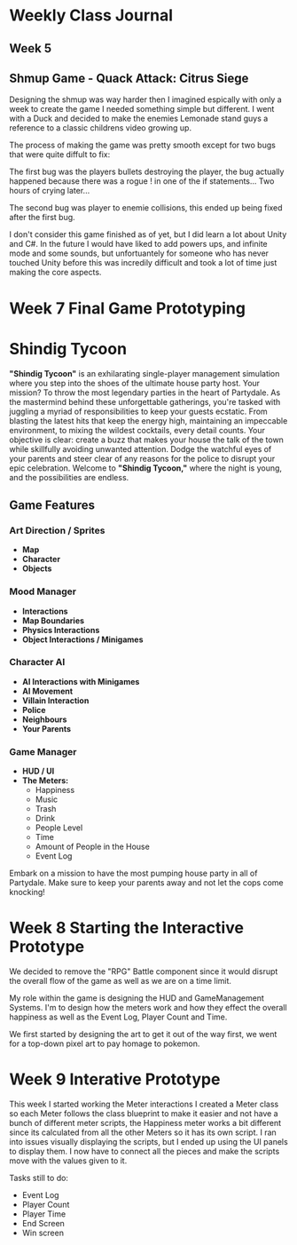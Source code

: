 # Weekly Class Journal

## Week 5

## Shmup Game - Quack Attack: Citrus Siege

Designing the shmup was way harder then I imagined espically with only a week to create the game I needed something simple but different. I went with a Duck and decided to make the enemies Lemonade stand guys a reference to a classic childrens video growing up.

The process of making the game was pretty smooth except for two bugs that were quite diffult to fix:

The first bug was the players bullets destroying the player, the bug actually happened because there was a rogue ! in one of the if statements... Two hours of crying later...

The second bug was player to enemie collisions, this ended up being fixed after the first bug.

I don't consider this game finished as of yet, but I did learn a lot about Unity and C#. In the future I would have liked to add powers ups, and infinite mode and some sounds, but unfortuantely for someone who has never touched Unity before this was incredily difficult and took a lot of time just making the core aspects.

# Week 7 Final Game Prototyping

# Shindig Tycoon

**"Shindig Tycoon"** is an exhilarating single-player management simulation where you step into the shoes of the ultimate house party host. Your mission? To throw the most legendary parties in the heart of Partydale. As the mastermind behind these unforgettable gatherings, you're tasked with juggling a myriad of responsibilities to keep your guests ecstatic. From blasting the latest hits that keep the energy high, maintaining an impeccable environment, to mixing the wildest cocktails, every detail counts. Your objective is clear: create a buzz that makes your house the talk of the town while skillfully avoiding unwanted attention. Dodge the watchful eyes of your parents and steer clear of any reasons for the police to disrupt your epic celebration. Welcome to **"Shindig Tycoon,"** where the night is young, and the possibilities are endless.

## Game Features

### Art Direction / Sprites

- **Map**
- **Character**
- **Objects**

### Mood Manager

- **Interactions**
- **Map Boundaries**
- **Physics Interactions**
- **Object Interactions / Minigames**

### Character AI

- **AI Interactions with Minigames**
- **AI Movement**
- **Villain Interaction**
- **Police**
- **Neighbours**
- **Your Parents**

### Game Manager

- **HUD / UI**
- **The Meters:**
  - Happiness
  - Music
  - Trash
  - Drink
  - People Level
  - Time
  - Amount of People in the House
  - Event Log

Embark on a mission to have the most pumping house party in all of Partydale. Make sure to keep your parents away and not let the cops come knocking!

# Week 8 Starting the Interactive Prototype

We decided to remove the "RPG" Battle component since it would disrupt the overall flow of the game as well as we are on a time limit.

My role within the game is designing the HUD and GameManagement Systems. I'm to design how the meters work and how they effect the overall happiness as well as the Event Log, Player Count and Time.

We first started by designing the art to get it out of the way first, we went for a top-down pixel art to pay homage to pokemon.

# Week 9 Interative Prototype

This week I started working the Meter interactions I created a Meter class so each Meter follows the class blueprint to make it easier and not have a bunch of different meter scripts, the Happiness meter works a bit different since its calculated from all the other Meters so it has its own script. I ran into issues visually displaying the scripts, but I ended up using the UI panels to display them. I now have to connect all the pieces and make the scripts move with the values given to it.

Tasks still to do:

- Event Log
- Player Count
- Player Time
- End Screen
- Win screen
